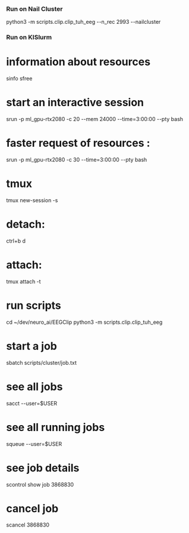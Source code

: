 ### Run on Nail Cluster
python3 -m scripts.clip.clip_tuh_eeg --n_rec 2993 --nailcluster


### Run on KISlurm

# information about resources
sinfo
sfree

# start an interactive session
srun -p ml_gpu-rtx2080 -c 20 --mem 24000 --time=3:00:00 --pty bash 
# faster request of resources : 
srun -p ml_gpu-rtx2080 -c 30 --time=3:00:00 --pty bash 

# tmux
tmux new-session -s <name>
# detach: 
ctrl+b d
# attach: 
tmux attach -t <name>

# run scripts
cd ~/dev/neuro_ai/EEGClip
python3 -m scripts.clip.clip_tuh_eeg 


# start a job
sbatch scripts/cluster/job.txt

# see all jobs
sacct --user=$USER

# see all running jobs
squeue --user=$USER

# see job details
scontrol show job 3868830

# cancel job
scancel 3868830